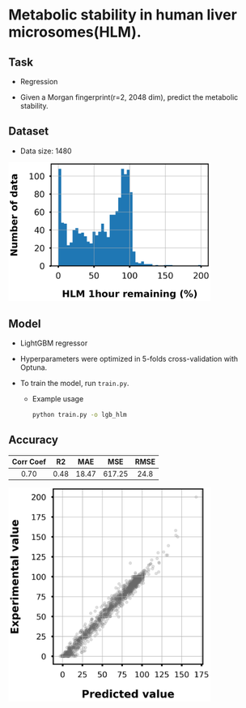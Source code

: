 # Metabolic stability in human liver microsomes(HLM).

## Task

- Regression

- Given a Morgan fingerprint(r=2, 2048 dim), predict the metabolic stability.

## Dataset

- Data size: 1480

<div align="left">
    <img src="img/data_distribution.png" width="400">
</div>

## Model

- LightGBM regressor

- Hyperparameters were optimized in 5-folds cross-validation with Optuna.

- To train the model, run `train.py`.
    - Example usage
        ```bash
        python train.py -o lgb_hlm
        ```

## Accuracy

|Corr Coef|R2|MAE|MSE|RMSE|
|:----:|:----:|:----:|:----:|:----:|
|0.70|0.48|18.47|617.25|24.8|

<div align="left">
      <img src="img/scatter_plot.png" width="400">
</div>